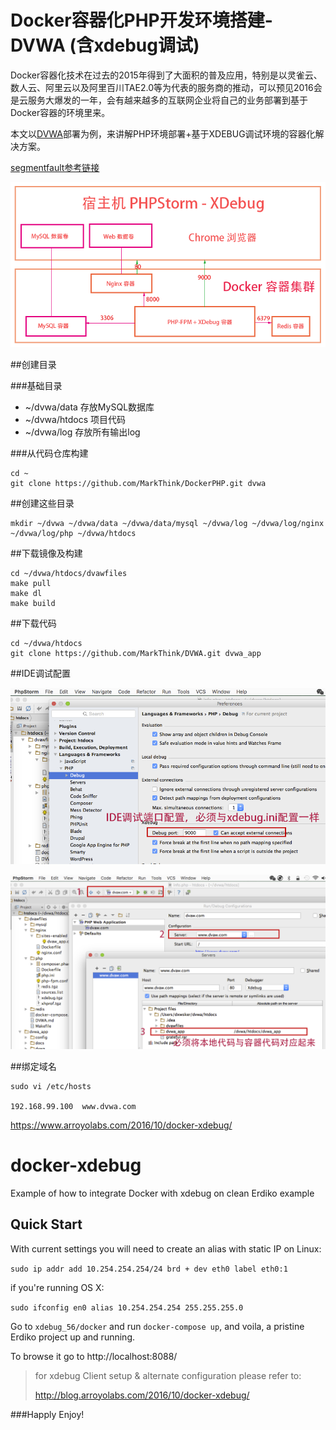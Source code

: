 Docker容器化PHP开发环境搭建-DVWA (含xdebug调试)
=

Docker容器化技术在过去的2015年得到了大面积的普及应用，特别是以灵雀云、数人云、阿里云以及阿里百川TAE2.0等为代表的服务商的推动，可以预见2016会是云服务大爆发的一年，会有越来越多的互联网企业将自己的业务部署到基于Docker容器的环境里来。

本文以[DVWA](https://github.com/MarkThink/DVWA)部署为例，来讲解PHP环境部署+基于XDEBUG调试环境的容器化解决方案。

[segmentfault参考链接](http://segmentfault.com/a/1190000002528341)

![PHP配置图](images/docker_php.png)


##创建目录

###基础目录

- ~/dvwa/data  		存放MySQL数据库
- ~/dvwa/htdocs 	项目代码
- ~/dvwa/log		存放所有输出log

###从代码仓库构建

```
cd ~
git clone https://github.com/MarkThink/DockerPHP.git dvwa
```

##创建这些目录

```
mkdir ~/dvwa ~/dvwa/data ~/dvwa/data/mysql ~/dvwa/log ~/dvwa/log/nginx ~/dvwa/log/php ~/dvwa/htdocs
```

##下载镜像及构建

```
cd ~/dvwa/htdocs/dvawfiles
make pull
make dl
make build
```

##下载代码

```
cd ~/dvwa/htdocs
git clone https://github.com/MarkThink/DVWA.git dvwa_app
```


##IDE调试配置

![IDE配置一](images/phpstrom_1.png)

![IDE配置二](images/phpstrom_2.png)


##绑定域名

```
sudo vi /etc/hosts

192.168.99.100	www.dvwa.com
```

https://www.arroyolabs.com/2016/10/docker-xdebug/

# docker-xdebug
Example of how to integrate Docker with xdebug on clean Erdiko example

## Quick Start

With current settings you will need to create an alias with static IP
on Linux:

`sudo ip addr add 10.254.254.254/24 brd + dev eth0 label eth0:1`

if you're running OS X:

`sudo ifconfig en0 alias 10.254.254.254 255.255.255.0`


Go to `xdebug_56/docker` and run `docker-compose up`, and voila, a pristine
Erdiko project up and running.

To browse it go to http://localhost:8088/

> for xdebug Client setup & alternate configuration please refer to: 
>
> http://blog.arroyolabs.com/2016/10/docker-xdebug/

###Happly Enjoy!



